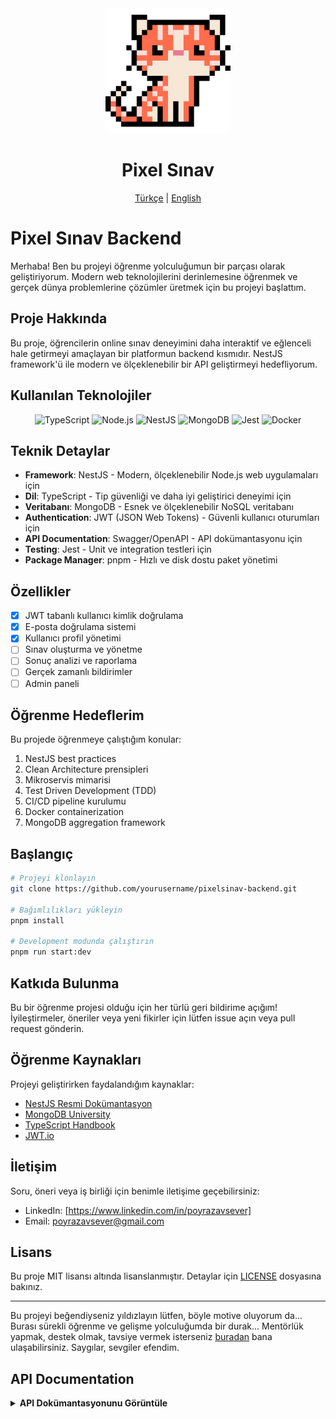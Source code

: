 <div align="center">
  <img src="https://raw.githubusercontent.com/poyrazavsever/PixelSinav-Frontend/refs/heads/master/public/logo/logo.png" alt="Pixel Sınav Logo" width="200">
  <h1>Pixel Sınav</h1>
  <p>
    <a href="README.md">Türkçe</a> |
    <a href="README-EN.md">English</a>
  </p>
</div>

# Pixel Sınav Backend

Merhaba! Ben bu projeyi öğrenme yolculuğumun bir parçası olarak geliştiriyorum. Modern web teknolojilerini derinlemesine öğrenmek ve gerçek dünya problemlerine çözümler üretmek için bu projeyi başlattım.

## Proje Hakkında

Bu proje, öğrencilerin online sınav deneyimini daha interaktif ve eğlenceli hale getirmeyi amaçlayan bir platformun backend kısmıdır. NestJS framework'ü ile modern ve ölçeklenebilir bir API geliştirmeyi hedefliyorum.

## Kullanılan Teknolojiler

<div align="center">
  <p>
    <img src="https://skillicons.dev/icons?i=ts" alt="TypeScript" title="TypeScript" />
    <img src="https://skillicons.dev/icons?i=nodejs" alt="Node.js" title="Node.js" />
    <img src="https://skillicons.dev/icons?i=nestjs" alt="NestJS" title="NestJS" />
    <img src="https://skillicons.dev/icons?i=mongodb" alt="MongoDB" title="MongoDB" />
    <img src="https://skillicons.dev/icons?i=jest" alt="Jest" title="Jest" />
    <img src="https://skillicons.dev/icons?i=docker" alt="Docker" title="Docker" />
  </p>
</div>

## Teknik Detaylar

- **Framework**: NestJS - Modern, ölçeklenebilir Node.js web uygulamaları için
- **Dil**: TypeScript - Tip güvenliği ve daha iyi geliştirici deneyimi için
- **Veritabanı**: MongoDB - Esnek ve ölçeklenebilir NoSQL veritabanı
- **Authentication**: JWT (JSON Web Tokens) - Güvenli kullanıcı oturumları için
- **API Documentation**: Swagger/OpenAPI - API dokümantasyonu için
- **Testing**: Jest - Unit ve integration testleri için
- **Package Manager**: pnpm - Hızlı ve disk dostu paket yönetimi

## Özellikler

- [x] JWT tabanlı kullanıcı kimlik doğrulama
- [x] E-posta doğrulama sistemi
- [x] Kullanıcı profil yönetimi
- [ ] Sınav oluşturma ve yönetme
- [ ] Sonuç analizi ve raporlama
- [ ] Gerçek zamanlı bildirimler
- [ ] Admin paneli

## Öğrenme Hedeflerim

Bu projede öğrenmeye çalıştığım konular:

1. NestJS best practices
2. Clean Architecture prensipleri
3. Mikroservis mimarisi
4. Test Driven Development (TDD)
5. CI/CD pipeline kurulumu
6. Docker containerization
7. MongoDB aggregation framework

## Başlangıç

```bash
# Projeyi klonlayın
git clone https://github.com/yourusername/pixelsinav-backend.git

# Bağımlılıkları yükleyin
pnpm install

# Development modunda çalıştırın
pnpm run start:dev
```



## Katkıda Bulunma

Bu bir öğrenme projesi olduğu için her türlü geri bildirime açığım! İyileştirmeler, öneriler veya yeni fikirler için lütfen issue açın veya pull request gönderin.

## Öğrenme Kaynakları

Projeyi geliştirirken faydalandığım kaynaklar:

- [NestJS Resmi Dokümantasyon](https://docs.nestjs.com/)
- [MongoDB University](https://university.mongodb.com/)
- [TypeScript Handbook](https://www.typescriptlang.org/docs/)
- [JWT.io](https://jwt.io/)

## İletişim

Soru, öneri veya iş birliği için benimle iletişime geçebilirsiniz:

- LinkedIn: [https://www.linkedin.com/in/poyrazavsever]
- Email: poyrazavsever@gmail.com


## Lisans

Bu proje MIT lisansı altında lisanslanmıştır. Detaylar için [LICENSE](LICENSE) dosyasına bakınız.

---

Bu projeyi beğendiyseniz yıldızlayın lütfen, böyle motive oluyorum da...
Burası sürekli öğrenme ve gelişme yolculuğumda bir durak... Mentörlük yapmak, destek olmak, tavsiye vermek isterseniz [buradan](https://www.pavsever.com) bana ulaşabilirsiniz. Saygılar, sevgiler efendim.



## API Documentation
<details>
<summary><strong>API Dokümantasyonunu Görüntüle</strong></summary>

### Authentication Endpoints
<details>
<summary><strong>Authentication API Endpoints</strong></summary>

#### `POST /auth/register`
Yeni bir kullanıcı kaydı oluşturur.
```json
// Request
{
  "email": "user@example.com",
  "password": "secure_password",
  "name": "User Name",
  "roles": ["user"]  // Optional, default: ["user"]
}

// Response - 201 Created
{
  "message": "Kullanıcı başarıyla oluşturuldu",
  "user": {
    "id": "user_id",
    "email": "user@example.com",
    "name": "User Name",
    "roles": ["user"]
  }
}
```

#### `POST /auth/login`
Kullanıcı girişi yapar ve JWT token döner.
```json
// Request
{
  "email": "user@example.com",
  "password": "secure_password"
}

// Response - 200 OK
{
  "message": "Giriş başarılı",
  "access_token": "jwt_token",
  "user": {
    "id": "user_id",
    "email": "user@example.com",
    "roles": ["user"]
  }
}
```

#### `PUT /auth/update`
Kullanıcı bilgilerini günceller. JWT token gereklidir.
```json
// Header
Authorization: Bearer jwt_token

// Request
{
  "name": "New Name",
  "password": "new_password"  // Optional
}

// Response - 200 OK
{
  "message": "Kullanıcı bilgileri güncellendi",
  "user": {
    "id": "user_id",
    "email": "user@example.com",
    "name": "New Name"
  }
}
```

#### `POST /auth/verify-email`
E-posta adresini doğrular.
```json
// Request
{
  "token": "verification_token"
}

// Response - 200 OK
{
  "message": "E-posta başarıyla doğrulandı"
}
```

</details>

### Lessons Endpoints
<details>
<summary><strong>Lessons API Endpoints</strong></summary>

#### `POST /lessons`
Yeni bir ders oluşturur. Teacher rolü gereklidir.
```json
// Header
Authorization: Bearer jwt_token

// Request
{
  "title": "Ders Başlığı",
  "category": "backend-development",
  "difficultyLevel": "INTERMEDIATE",
  "tags": ["nodejs", "typescript"],
  "image": "image_url",
  "description": "Ders açıklaması",
  "sections": [
    {
      "title": "Bölüm 1",
      "content": "Markdown içerik",
      "description": "Bölüm açıklaması",
      "order": 1,
      "xpPoints": 1000
    }
  ]
}

// Response - 201 Created
{
  "message": "Ders başarıyla oluşturuldu",
  "lesson": {
    "id": "lesson_id",
    "title": "Ders Başlığı",
    // ... diğer alanlar
  }
}
```

#### `GET /lessons`
Tüm dersleri listeler.
```json
// Response - 200 OK
{
  "message": "Dersler başarıyla getirildi",
  "lessons": [
    {
      "id": "lesson_id",
      "title": "Ders Başlığı",
      // ... diğer alanlar
    }
  ]
}
```

#### `GET /lessons/:id`
Belirli bir dersin detaylarını getirir.
```json
// Response - 200 OK
{
  "message": "Ders başarıyla getirildi",
  "lesson": {
    "id": "lesson_id",
    "title": "Ders Başlığı",
    // ... tüm ders detayları
  }
}
```

#### `PUT /lessons/:id`
Dersi günceller. Dersin sahibi olan öğretmen rolü gereklidir.
```json
// Header
Authorization: Bearer jwt_token

// Request
{
  "title": "Yeni Başlık",
  // ... güncellenecek alanlar
}

// Response - 200 OK
{
  "message": "Ders başarıyla güncellendi",
  "lesson": {
    // ... güncellenmiş ders bilgileri
  }
}
```

#### `DELETE /lessons/:id`
Dersi siler. Dersin sahibi olan öğretmen rolü gereklidir.
```json
// Header
Authorization: Bearer jwt_token

// Response - 200 OK
{
  "message": "Ders başarıyla silindi"
}
```

#### `GET /lessons/teacher/:teacherId`
Belirli bir öğretmenin derslerini listeler.
```json
// Response - 200 OK
{
  "message": "Öğretmenin dersleri başarıyla getirildi",
  "lessons": [
    // ... öğretmenin dersleri
  ]
}
```

</details>

### Validasyon Kuralları
<details>
<summary><strong>Validasyon Kuralları</strong></summary>

#### Ders Oluşturma/Güncelleme
- `title`: 3-100 karakter arası
- `description`: 10-2000 karakter arası
- `category`: Boş olamaz
- `difficultyLevel`: BEGINNER, INTERMEDIATE, ADVANCED
- `tags`: En az 1 etiket
- `sections`: En az 1 bölüm
  - `title`: 3-100 karakter
  - `content`: En az 10 karakter (Markdown)
  - `description`: 10-1000 karakter
  - `order`: Minimum 1
  - `xpPoints`: 0-5000 arası

</details>

### Hata Kodları
<details>
<summary><strong>Hata Kodları</strong></summary>

- `400 Bad Request`: Geçersiz istek formatı veya validasyon hatası
- `401 Unauthorized`: Kimlik doğrulama hatası
- `403 Forbidden`: Yetkilendirme hatası
- `404 Not Found`: Kaynak bulunamadı
- `500 Internal Server Error`: Sunucu hatası

</details>

### Authorization
<details>
<summary><strong>Authorization</strong></summary>

Çoğu endpoint JWT tabanlı kimlik doğrulaması gerektirir. Token'ı header'da gönderin:
```http
Authorization: Bearer your_jwt_token
```

</details>

### Rate Limiting
<details>
<summary><strong>Rate Limiting</strong></summary>

API rate limiting uygulanmıştır:
- Anonim istekler: 100 istek/saat
- Kimliği doğrulanmış istekler: 1000 istek/saat

</details>
